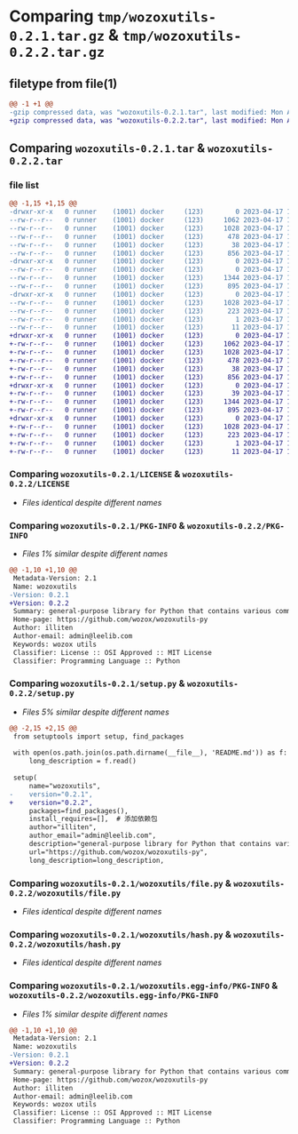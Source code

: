# Comparing `tmp/wozoxutils-0.2.1.tar.gz` & `tmp/wozoxutils-0.2.2.tar.gz`

## filetype from file(1)

```diff
@@ -1 +1 @@
-gzip compressed data, was "wozoxutils-0.2.1.tar", last modified: Mon Apr 17 12:52:43 2023, max compression
+gzip compressed data, was "wozoxutils-0.2.2.tar", last modified: Mon Apr 17 13:00:07 2023, max compression
```

## Comparing `wozoxutils-0.2.1.tar` & `wozoxutils-0.2.2.tar`

### file list

```diff
@@ -1,15 +1,15 @@
-drwxr-xr-x   0 runner    (1001) docker     (123)        0 2023-04-17 12:52:43.520092 wozoxutils-0.2.1/
--rw-r--r--   0 runner    (1001) docker     (123)     1062 2023-04-17 12:52:33.000000 wozoxutils-0.2.1/LICENSE
--rw-r--r--   0 runner    (1001) docker     (123)     1028 2023-04-17 12:52:43.520092 wozoxutils-0.2.1/PKG-INFO
--rw-r--r--   0 runner    (1001) docker     (123)      478 2023-04-17 12:52:33.000000 wozoxutils-0.2.1/README.md
--rw-r--r--   0 runner    (1001) docker     (123)       38 2023-04-17 12:52:43.520092 wozoxutils-0.2.1/setup.cfg
--rw-r--r--   0 runner    (1001) docker     (123)      856 2023-04-17 12:52:33.000000 wozoxutils-0.2.1/setup.py
-drwxr-xr-x   0 runner    (1001) docker     (123)        0 2023-04-17 12:52:43.520092 wozoxutils-0.2.1/wozoxutils/
--rw-r--r--   0 runner    (1001) docker     (123)        0 2023-04-17 12:52:33.000000 wozoxutils-0.2.1/wozoxutils/__init__.py
--rw-r--r--   0 runner    (1001) docker     (123)     1344 2023-04-17 12:52:33.000000 wozoxutils-0.2.1/wozoxutils/file.py
--rw-r--r--   0 runner    (1001) docker     (123)      895 2023-04-17 12:52:33.000000 wozoxutils-0.2.1/wozoxutils/hash.py
-drwxr-xr-x   0 runner    (1001) docker     (123)        0 2023-04-17 12:52:43.520092 wozoxutils-0.2.1/wozoxutils.egg-info/
--rw-r--r--   0 runner    (1001) docker     (123)     1028 2023-04-17 12:52:43.000000 wozoxutils-0.2.1/wozoxutils.egg-info/PKG-INFO
--rw-r--r--   0 runner    (1001) docker     (123)      223 2023-04-17 12:52:43.000000 wozoxutils-0.2.1/wozoxutils.egg-info/SOURCES.txt
--rw-r--r--   0 runner    (1001) docker     (123)        1 2023-04-17 12:52:43.000000 wozoxutils-0.2.1/wozoxutils.egg-info/dependency_links.txt
--rw-r--r--   0 runner    (1001) docker     (123)       11 2023-04-17 12:52:43.000000 wozoxutils-0.2.1/wozoxutils.egg-info/top_level.txt
+drwxr-xr-x   0 runner    (1001) docker     (123)        0 2023-04-17 13:00:07.070633 wozoxutils-0.2.2/
+-rw-r--r--   0 runner    (1001) docker     (123)     1062 2023-04-17 12:59:55.000000 wozoxutils-0.2.2/LICENSE
+-rw-r--r--   0 runner    (1001) docker     (123)     1028 2023-04-17 13:00:07.070633 wozoxutils-0.2.2/PKG-INFO
+-rw-r--r--   0 runner    (1001) docker     (123)      478 2023-04-17 12:59:55.000000 wozoxutils-0.2.2/README.md
+-rw-r--r--   0 runner    (1001) docker     (123)       38 2023-04-17 13:00:07.070633 wozoxutils-0.2.2/setup.cfg
+-rw-r--r--   0 runner    (1001) docker     (123)      856 2023-04-17 12:59:55.000000 wozoxutils-0.2.2/setup.py
+drwxr-xr-x   0 runner    (1001) docker     (123)        0 2023-04-17 13:00:07.070633 wozoxutils-0.2.2/wozoxutils/
+-rw-r--r--   0 runner    (1001) docker     (123)       39 2023-04-17 12:59:55.000000 wozoxutils-0.2.2/wozoxutils/__init__.py
+-rw-r--r--   0 runner    (1001) docker     (123)     1344 2023-04-17 12:59:55.000000 wozoxutils-0.2.2/wozoxutils/file.py
+-rw-r--r--   0 runner    (1001) docker     (123)      895 2023-04-17 12:59:55.000000 wozoxutils-0.2.2/wozoxutils/hash.py
+drwxr-xr-x   0 runner    (1001) docker     (123)        0 2023-04-17 13:00:07.070633 wozoxutils-0.2.2/wozoxutils.egg-info/
+-rw-r--r--   0 runner    (1001) docker     (123)     1028 2023-04-17 13:00:07.000000 wozoxutils-0.2.2/wozoxutils.egg-info/PKG-INFO
+-rw-r--r--   0 runner    (1001) docker     (123)      223 2023-04-17 13:00:07.000000 wozoxutils-0.2.2/wozoxutils.egg-info/SOURCES.txt
+-rw-r--r--   0 runner    (1001) docker     (123)        1 2023-04-17 13:00:07.000000 wozoxutils-0.2.2/wozoxutils.egg-info/dependency_links.txt
+-rw-r--r--   0 runner    (1001) docker     (123)       11 2023-04-17 13:00:07.000000 wozoxutils-0.2.2/wozoxutils.egg-info/top_level.txt
```

### Comparing `wozoxutils-0.2.1/LICENSE` & `wozoxutils-0.2.2/LICENSE`

 * *Files identical despite different names*

### Comparing `wozoxutils-0.2.1/PKG-INFO` & `wozoxutils-0.2.2/PKG-INFO`

 * *Files 1% similar despite different names*

```diff
@@ -1,10 +1,10 @@
 Metadata-Version: 2.1
 Name: wozoxutils
-Version: 0.2.1
+Version: 0.2.2
 Summary: general-purpose library for Python that contains various commonly used functional modules
 Home-page: https://github.com/wozox/wozoxutils-py
 Author: illiten
 Author-email: admin@leelib.com
 Keywords: wozox utils
 Classifier: License :: OSI Approved :: MIT License
 Classifier: Programming Language :: Python
```

### Comparing `wozoxutils-0.2.1/setup.py` & `wozoxutils-0.2.2/setup.py`

 * *Files 5% similar despite different names*

```diff
@@ -2,15 +2,15 @@
 from setuptools import setup, find_packages
 
 with open(os.path.join(os.path.dirname(__file__), 'README.md')) as f:
     long_description = f.read()
 
 setup(
     name="wozoxutils",
-    version="0.2.1",
+    version="0.2.2",
     packages=find_packages(),
     install_requires=[],  # 添加依赖包
     author="illiten",
     author_email="admin@leelib.com",
     description="general-purpose library for Python that contains various commonly used functional modules",
     url="https://github.com/wozox/wozoxutils-py",
     long_description=long_description,
```

### Comparing `wozoxutils-0.2.1/wozoxutils/file.py` & `wozoxutils-0.2.2/wozoxutils/file.py`

 * *Files identical despite different names*

### Comparing `wozoxutils-0.2.1/wozoxutils/hash.py` & `wozoxutils-0.2.2/wozoxutils/hash.py`

 * *Files identical despite different names*

### Comparing `wozoxutils-0.2.1/wozoxutils.egg-info/PKG-INFO` & `wozoxutils-0.2.2/wozoxutils.egg-info/PKG-INFO`

 * *Files 1% similar despite different names*

```diff
@@ -1,10 +1,10 @@
 Metadata-Version: 2.1
 Name: wozoxutils
-Version: 0.2.1
+Version: 0.2.2
 Summary: general-purpose library for Python that contains various commonly used functional modules
 Home-page: https://github.com/wozox/wozoxutils-py
 Author: illiten
 Author-email: admin@leelib.com
 Keywords: wozox utils
 Classifier: License :: OSI Approved :: MIT License
 Classifier: Programming Language :: Python
```

